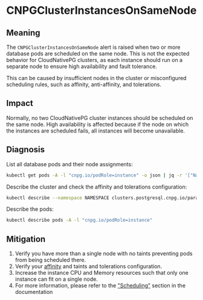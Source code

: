 CNPGClusterInstancesOnSameNode
============================

Meaning
-------

The `CNPGClusterInstancesOnSameNode` alert is raised when two or more database pods are scheduled on the same node. This
is not the expected behavior for CloudNativePG clusters, as each instance should run on a separate node to ensure high
availability and fault tolerance.

This can be caused by insufficient nodes in the cluster or misconfigured scheduling rules, such as affinity, anti-affinity,
and tolerations.

Impact
------

Normally, no two CloudNativePG cluster instances should be scheduled on the same node. High availability is affected because
if the node on which the instances are scheduled fails, all instances will become unavailable.

Diagnosis
---------

List all database pods and their node assignments:

```bash
kubectl get pods -A -l "cnpg.io/podRole=instance" -o json | jq -r '["Namespace", "Pod", "Node"], ( .items[] | [.metadata.namespace, .metadata.name, .spec.nodeName]) | @tsv' | column -t
```

Describe the cluster and check the affinity and tolerations configuration:

```bash
kubectl describe --namespace NAMESPACE clusters.postgresql.cnpg.io/paradedb
```

Describe the pods:

```bash
kubectl describe pods -A -l "cnpg.io/podRole=instance"
```

Mitigation
----------

1. Verify you have more than a single node with no taints preventing pods from being scheduled there.
2. Verify your [affinity](https://kubernetes.io/docs/concepts/scheduling-eviction/assign-pod-node/) and taints and tolerations configuration.
3. Increase the instance CPU and Memory resources such that only one instance can fit on a single node.
4. For more information, please refer to the ["Scheduling"](https://cloudnative-pg.io/documentation/current/scheduling/) section in the documentation
